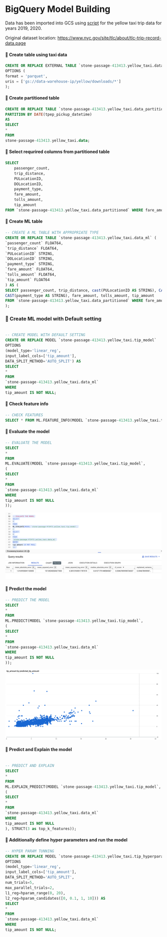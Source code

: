 # BigQuery Model Building


Data has been imported into GCS using [script](https://github.com/sarathchandrikak/Data-Engineering/blob/main/Data%20Warehouses/extract_yellow_trip.py) for the yellow taxi trip data for years 2019, 2020. 

Original dataset location: https://www.nyc.gov/site/tlc/about/tlc-trip-record-data.page


#### 📣 Create table using taxi data

```sql
CREATE OR REPLACE EXTERNAL TABLE `stone-passage-413413.yellow_taxi.data` 
OPTIONS (
format = 'parquet',
uris = ['gs://data-warehouse-ip/yellow/downloads/*']
);
```


#### 📣 Create partitioned table 

```sql
CREATE OR REPLACE TABLE `stone-passage-413413.yellow_taxi.data_partitioned` 
PARTITION BY DATE(tpep_pickup_datetime)
AS 
SELECT
*
FROM
stone-passage-413413.yellow_taxi.data;
```


#### 📣 Select requrired columns from partitioned table
```sql
SELECT
    passenger_count,
    trip_distance,
    PULocationID,
    DOLocationID,
    payment_type,
    fare_amount,
    tolls_amount,
    tip_amount
FROM `stone-passage-413413.yellow_taxi.data_partitioned` WHERE fare_amount != 0;
```


#### 📣 Create ML table

```sql
-- CREATE A ML TABLE WITH APPROPRIATE TYPE
CREATE OR REPLACE TABLE `stone-passage-413413.yellow_taxi.data_ml` (
`passenger_count` FLOAT64,
`trip_distance` FLOAT64,
`PULocationID` STRING,
`DOLocationID` STRING,
`payment_type` STRING,
`fare_amount` FLOAT64,
`tolls_amount` FLOAT64,
`tip_amount` FLOAT64
) AS (
SELECT passenger_count, trip_distance, cast(PULocationID AS STRING), CAST(DOLocationID AS STRING),
CAST(payment_type AS STRING), fare_amount, tolls_amount, tip_amount
FROM `stone-passage-413413.yellow_taxi.data_partitioned` WHERE fare_amount != 0
);
```


### 📣 Create ML model with Default setting

```sql

-- CREATE MODEL WITH DEFAULT SETTING
CREATE OR REPLACE MODEL `stone-passage-413413.yellow_taxi.tip_model`
OPTIONS
(model_type='linear_reg',
input_label_cols=['tip_amount'],
DATA_SPLIT_METHOD='AUTO_SPLIT') AS
SELECT
*
FROM
`stone-passage-413413.yellow_taxi.data_ml`
WHERE
tip_amount IS NOT NULL;
```

#### 📣 Check feature info
```sql
-- CHECK FEATURES
SELECT * FROM ML.FEATURE_INFO(MODEL `stone-passage-413413.yellow_taxi.tip_model`);
```

#### 📣 Evaluate the model
```sql
-- EVALUATE THE MODEL
SELECT
*
FROM
ML.EVALUATE(MODEL `stone-passage-413413.yellow_taxi.tip_model`,
(
SELECT
*
FROM
`stone-passage-413413.yellow_taxi.data_ml`
WHERE
tip_amount IS NOT NULL
));
```

![img](https://github.com/sarathchandrikak/Data-Engineering/blob/main/Data%20Warehouses/imgs/model_evaluate.png)

#### 📣 Predict the model

```sql
-- PREDICT THE MODEL
SELECT
*
FROM
ML.PREDICT(MODEL `stone-passage-413413.yellow_taxi.tip_model`,
(
SELECT
*
FROM
`stone-passage-413413.yellow_taxi.data_ml`
WHERE
tip_amount IS NOT NULL
));
```

![img](https://github.com/sarathchandrikak/Data-Engineering/blob/main/Data%20Warehouses/imgs/tip_amount%20by%20predicted_tip_amount.png)

#### 📣 Predict and Explain the model
```sql

-- PREDICT AND EXPLAIN
SELECT
*
FROM
ML.EXPLAIN_PREDICT(MODEL `stone-passage-413413.yellow_taxi.tip_model`,
(
SELECT
*
FROM
`stone-passage-413413.yellow_taxi.data_ml`
WHERE
tip_amount IS NOT NULL
), STRUCT(3 as top_k_features));
```

#### 📣 Additionally define hyper parameters and run the model
```sql
-- HYPER PARAM TUNNING
CREATE OR REPLACE MODEL `stone-passage-413413.yellow_taxi.tip_hyperparam_model`
OPTIONS
(model_type='linear_reg',
input_label_cols=['tip_amount'],
DATA_SPLIT_METHOD='AUTO_SPLIT',
num_trials=5,
max_parallel_trials=2,
l1_reg=hparam_range(0, 20),
l2_reg=hparam_candidates([0, 0.1, 1, 10])) AS
SELECT
*
FROM
`stone-passage-413413.yellow_taxi.data_ml`
WHERE
tip_amount IS NOT NULL;
```
